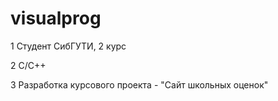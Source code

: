 # visualprog

1 Студент СибГУТИ, 2 курс

2 С/С++

3 Разработка курсового проекта - "Сайт школьных оценок"
